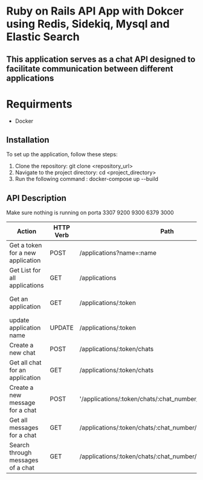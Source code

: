 # Ruby on Rails API App with Dokcer using Redis, Sidekiq, Mysql and Elastic Search

## This application serves as a chat API designed to facilitate communication between different applications

# Requirments
- Docker

## Installation

To set up the application, follow these steps:

1. Clone the repository:
   git clone <repository_url>
2. Navigate to the project directory:
   cd <project_directory>
3. Run the following command :
   docker-compose up --build

## API Description
Make sure nothing is running on porta 3307 9200 9300 6379 3000

| Action                                                                   | HTTP Verb | Path                                                                        | Parameters  | Body                                                                       | Response                                                |
|--------------------------------------------------------------------------|-----------|-----------------------------------------------------------------------------|---------------------------------------------|--------------------------------------|---------------------------------------------------------|
| Get a token for a new application                                        | POST      | /applications?name=:name                                            | {"name"}       | |{"token"} |                                                                      | :token                             | 
| Get List for all applications                                | GET       | /applications                                        |                                                 |                       | {"app_name", "chats_count", "created_at"}                                          |
| Get an application                                               |GET            | /applications/:token | :token                    |   |  {"app_name", "chats_count", "created_at"}
| update application name    | UPDATE     |    /applications/:token  |  :token  |  {:name} |{"app_name", "chats_count", "created_at"} |
| Create a new chat    | POST   | /applications/:token/chats | :token |  | {"chat_number"} |   
Get all chat for an application | GET | /applications/:token/chats | :token | | {"chat_number" ,"messages_count"} |
Create a new message for a chat | POST | '/applications/:token/chats/:chat_number/messages | :token :chat_number | |  {"message_number"}
| Get all messages for a chat | GET | /applications/:token/chats/:chat_number/messages | :token :chat_number |  | {"message_number", "text"} |
| Search through messages of a chat | GET | /applications/:token/chats/:chat_number/messages/search/:q | :token :chat_number :q | | {}


